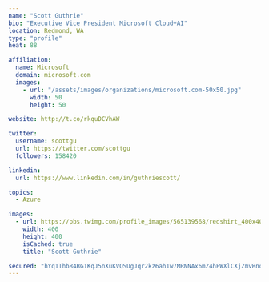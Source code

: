```yaml
---
name: "Scott Guthrie"
bio: "Executive Vice President Microsoft Cloud+AI"
location: Redmond, WA
type: "profile"
heat: 88

affiliation:
  name: Microsoft
  domain: microsoft.com
  images:
    - url: "/assets/images/organizations/microsoft.com-50x50.jpg"
      width: 50
      height: 50

website: http://t.co/rkquDCVhAW

twitter:
  username: scottgu
  url: https://twitter.com/scottgu
  followers: 158420

linkedin:
  url: https://www.linkedin.com/in/guthriescott/

topics:
  - Azure

images:
  - url: https://pbs.twimg.com/profile_images/565139568/redshirt_400x400.jpg
    width: 400
    height: 400
    isCached: true
    title: "Scott Guthrie"

secured: "hYq1Thb84BG1KqJ5nXuKVQSUgJqr2kz6ah1w7MRNNAx6mZ4hPWXlCXjZmvBnqQKmQFT9qfY3QBqrRxoZ46tGUP0Pt/aoru4rNXgx9XV+1nK9n3C9+wZ/7iUdF2N6/IeG97epKBNlz3flxHJbkrDg8t61VspUxD1mzENpWGEj1ftMSK9yV8cmOGLU7dMm99EQ9bTmoExfju/PdckJIZzr8gre3272lvwPuo2ZbNEklPyk+p5Y40+66auI69wXOwpwsU/YhAkw8TpucPY1obBbYu5xM6cs/+xVbR3+8tPmWIoU0edS5FyhjPt6oasBqxcxsJKKJiXshEm9cb8aR8Xe+UQ3qDlTROC9qEY/axPJTUcyG4jOPwvz96FfirBCYTweMGQ+SRKZpy6EDv3/ZAEb5C4c+aDnaLFBjILAkXk7fI0=;kp2BRfJuZVbPb8zvRfkXQw=="
---
```


